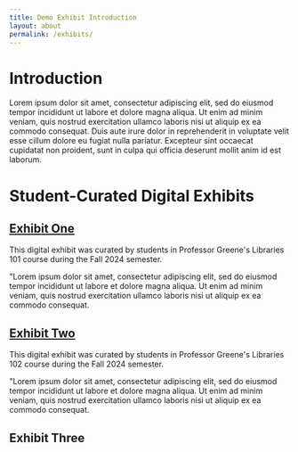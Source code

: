 ```yaml
---
title: Demo Exhibit Introduction
layout: about
permalink: /exhibits/
---
```

# Introduction
Lorem ipsum dolor sit amet, consectetur adipiscing elit, sed do eiusmod tempor incididunt ut labore et dolore magna aliqua. Ut enim ad minim veniam, quis nostrud exercitation ullamco laboris nisi ut aliquip ex ea commodo consequat. Duis aute irure dolor in reprehenderit in voluptate velit esse cillum dolore eu fugiat nulla pariatur. Excepteur sint occaecat cupidatat non proident, sunt in culpa qui officia deserunt mollit anim id est laborum.
# Student-Curated Digital Exhibits
## [Exhibit One](../exhibit/exhibit-one/)
This digital exhibit was curated by students in Professor Greene's Libraries 101 course during the Fall 2024 semester.

"Lorem ipsum dolor sit amet, consectetur adipiscing elit, sed do eiusmod tempor incididunt ut labore et dolore magna aliqua. Ut enim ad minim veniam, quis nostrud exercitation ullamco laboris nisi ut aliquip ex ea commodo consequat. 
## [Exhibit Two](https://spark.adobe.com/page/iSvyq1QD3l5tR/)
This digital exhibit was curated by students in Professor Greene's Libraries 102 course during the Fall 2024 semester.

"Lorem ipsum dolor sit amet, consectetur adipiscing elit, sed do eiusmod tempor incididunt ut labore et dolore magna aliqua. Ut enim ad minim veniam, quis nostrud exercitation ullamco laboris nisi ut aliquip ex ea commodo consequat. 
## Exhibit Three
